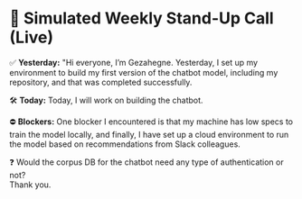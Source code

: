 # 🎤 Simulated Weekly Stand-Up Call (Live)

 ✅ **Yesterday:** "Hi everyone, I’m Gezahegne. Yesterday, I set up my environment to build my first version of the chatbot model, including my repository, and that was completed successfully. 

 🛠 **Today:** Today, I will work on building the chatbot.

 ⛔ **Blockers:** One blocker I encountered is that my machine has low specs to train the model locally, and finally, I have set up a cloud environment to run the model based on recommendations from Slack colleagues.

:question: Would the corpus DB for the chatbot need any type of authentication or not? 	
Thank you.


